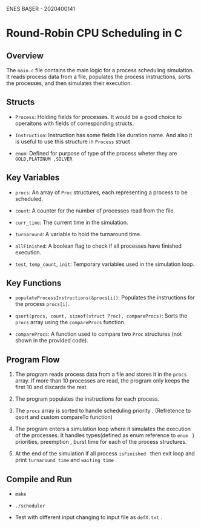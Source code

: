 ENES BAŞER - 2020400141  

# Round-Robin CPU Scheduling in C  

## Overview 

The `main.c` file contains the main logic for a process scheduling simulation. It reads process data from a file, populates the process instructions, sorts the processes, and then simulates their execution. 

## Structs 

- ` Process `: Holding fields for processes. It would be a good choice to operaitons with fields of corresponding structs. 

- ` Instruction `: Instruction has some fields like duration name. And also it is useful to use this structure in ` Process ` struct 

- ` enum `: Defined for purpose of type of the process wheter they are ` GOLD,PLATINUM ,SILVER ` 

## Key Variables 

- `procs`: An array of `Proc` structures, each representing a process to be scheduled. 

- `count`: A counter for the number of processes read from the file. 

- `curr_time`: The current time in the simulation. 

- `turnaround`: A variable to hold the turnaround time. 

- `allFinished`: A boolean flag to check if all processes have finished execution. 

- `test`, `temp_count`, `init`: Temporary variables used in the simulation loop. 

## Key Functions 

- `populateProcessInstructions(&procs[i])`: Populates the instructions for the process `procs[i]`. 

- `qsort(procs, count, sizeof(struct Proc), compareProcs)`: Sorts the `procs` array using the `compareProcs` function. 

- `compareProcs`: A function used to compare two `Proc` structures (not shown in the provided code). 

## Program Flow 

1. The program reads process data from a file and stores it in the `procs` array. If more than 10 processes are read, the program only keeps the first 10 and discards the rest. 

2. The program populates the instructions for each process. 

3. The `procs` array is sorted to handle scheduling priority . (Refretence to qsort and custom compareTo function) 

 

4. The program enters a simulation loop where it simulates the execution of the processes. It handles types(defined as enum reference to `enum ` ) priorities, preemption , burst time for each of the process structures. 

5. At the end of the simulation if all process `isFinished ` then exit loop and print `turnaround time` and `waiting time` . 

 

##  Compile and Run 

- `make` 

- `./scheduler` 

- Test with different input changing to input file as `defX.txt` . 

 

 

 

 

 

